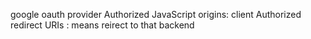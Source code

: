 google oauth provider
Authorized JavaScript origins: client
Authorized redirect URIs
 : means reirect to that backend

